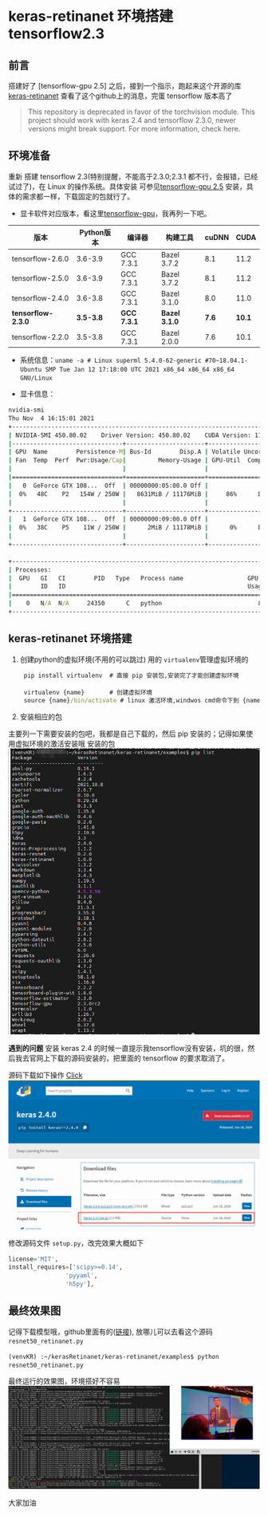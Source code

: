 # keras-retinanet 环境搭建 tensorflow2.3

## 前言

搭建好了 [tensorflow-gpu 2.5] 之后，接到一个指示，跑起来这个开源的库[keras-retinanet](https://github.com/fizyr/keras-retinanet)
查看了这个github上的消息，完蛋 tensorflow 版本高了
>This repository is deprecated in favor of the torchvision module. This project should work with keras 2.4 and tensorflow 2.3.0, newer versions might break support. For more information, check here.

## 环境准备

重新 搭建 tensorflow 2.3(特别提醒，不能高于2.3.0;2.3.1 都不行，会报错，已经试过了)，在 Linux 的操作系统。具体安装 可参见[tensorflow-gpu 2.5](https://www.cnblogs.com/fhlsteven/p/15385842.html) 安装，具体的需求都一样，下载固定的包就行了。

* 显卡软件对应版本，看这里[tensorflow-gpu](https://www.tensorflow.org/install/source#linux)，我再列一下吧。

|版本|Python版本|编译器|构建工具|cuDNN|CUDA|
|---|---|---|---|---|---|
|tensorflow-2.6.0|3.6-3.9|GCC 7.3.1|Bazel 3.7.2|8.1|11.2|
|tensorflow-2.5.0|3.6-3.9|GCC 7.3.1|Bazel 3.7.2|8.1|11.2|
|tensorflow-2.4.0|3.6-3.8|GCC 7.3.1|Bazel 3.1.0|8.0|11.0|
|**tensorflow-2.3.0**|**3.5-3.8**|**GCC 7.3.1**|**Bazel 3.1.0**|**7.6**|**10.1**|
|tensorflow-2.2.0|3.5-3.8|GCC 7.3.1|Bazel 2.0.0|7.6|10.1|

* 系统信息：`uname -a # Linux superml 5.4.0-62-generic #70~18.04.1-Ubuntu SMP Tue Jan 12 17:18:00 UTC 2021 x86_64 x86_64 x86_64 GNU/Linux`

* 显卡信息：

```cmd
nvidia-smi
Thu Nov  4 16:15:01 2021
+-----------------------------------------------------------------------------+
| NVIDIA-SMI 450.80.02    Driver Version: 450.80.02    CUDA Version: 11.0     |
|-------------------------------+----------------------+----------------------+
| GPU  Name        Persistence-M| Bus-Id        Disp.A | Volatile Uncorr. ECC |
| Fan  Temp  Perf  Pwr:Usage/Cap|         Memory-Usage | GPU-Util  Compute M. |
|                               |                      |               MIG M. |
|===============================+======================+======================|
|   0  GeForce GTX 108...  Off  | 00000000:05:00.0 Off |                  N/A |
|  0%   48C    P2   154W / 250W |   8631MiB / 11176MiB |     86%      Default |
|                               |                      |                  N/A |
+-------------------------------+----------------------+----------------------+
|   1  GeForce GTX 108...  Off  | 00000000:09:00.0 Off |                  N/A |
|  0%   38C    P5    11W / 250W |      2MiB / 11178MiB |      0%      Default |
|                               |                      |                  N/A |
+-------------------------------+----------------------+----------------------+

+-----------------------------------------------------------------------------+
| Processes:                                                                  |
|  GPU   GI   CI        PID   Type   Process name                  GPU Memory |
|        ID   ID                                                   Usage      |
|=============================================================================|
|    0   N/A  N/A     24350      C   python                           8629MiB |
+-----------------------------------------------------------------------------+
```

## keras-retinanet 环境搭建

1. 创建python的虚拟环境(不用的可以跳过)
   用的 `virtualenv`管理虚拟环境的

   ```cmd
    pip install virtualenv  # 直接 pip 安装包,安装完了才能创建虚拟环境

    virtualenv {name}       # 创建虚拟环境
    source {name}/bin/activate # linux 激活环境,windwos cmd命令下到 {name}/Scripts 文件夹下执行 active [F:\Python\Vens\{name}\Scripts>activate]
   ```

2. 安装相应的包

主要列一下需要安装的包吧，我都是自己下载的，然后 pip 安装的；记得如果使用虚拟环境的激活安装哦
安装的包![package_list](./resources/keras/packagelist.png)

**遇到的问题**
安装 keras 2.4 的时候一直提示我tensorflow没有安装，坑的很，然后我去官网上下载的源码安装的，把里面的 tensorflow 的要求取消了。

源码下载如下操作 [Click](https://pypi.org/project/keras/2.4.0/#files)
![keras24](./resources/keras/keras24.png)

修改源码文件 `setup.py`，改完效果大概如下

```py
license='MIT',
install_requires=['scipy>=0.14',
                'pyyaml',
                'h5py'],
```

## 最终效果图

记得下载模型哦，github里面有的([链接](https://github.com/fizyr/keras-retinanet/releases)), 放哪儿可以去看这个源码` resnet50_retinanet.py`

`(venvKR) :~/kerasRetinanet/keras-retinanet/examples$ python resnet50_retinanet.py`

最终运行的效果图，环境搭好不容易
![result_imgs](./resources/keras/result.png)

大家加油
